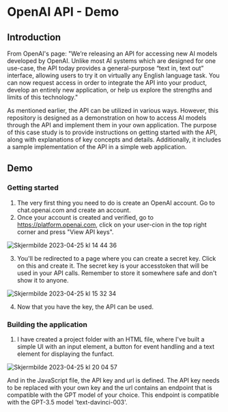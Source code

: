 # OpenAI API - Demo

## Introduction
From OpenAI's page:
"We’re releasing an API for accessing new AI models developed by OpenAI. Unlike most AI systems which are designed for one use-case, the API today provides a general-purpose “text in, text out” interface, allowing users to try it on virtually any English language task. You can now request access in order to integrate the API into your product, develop an entirely new application, or help us explore the strengths and limits of this technology."

As mentioned earlier, the API can be utilized in various ways. However, this repository is designed as a demonstration on how to access AI models through the API and implement them in your own application. The purpose of this case study is to provide instructions on getting started with the API, along with explanations of key concepts and details. Additionally, it includes a sample implementation of the API in a simple web application.

## Demo
### Getting started 
1. The very first thing you need to do is create an OpenAI account. Go to chat.openai.com and create an account.
2. Once your account is created and verified, go to https://platform.openai.com, click on your user-cion in the top right corner and press "View API keys".

![Skjermbilde 2023-04-25 kl  14 44 36](https://user-images.githubusercontent.com/95288100/234537665-fc259e6a-e959-4e96-8675-35944e28720f.png)

3. You'll be redirected to a page where you can create a secret key. Click on this and create it. The secret key is your accesstoken that will be used in your API calls. Remember to store it somewhere safe and don't show it to anyone.

![Skjermbilde 2023-04-25 kl  15 32 34](https://user-images.githubusercontent.com/95288100/234538975-9ebbda2a-193a-4652-b434-b9a9d08a4193.png)

4. Now that you have the key, the API can be used. 

### Building the application
1. I have created a project folder with an HTML file, where I've built a simple UI with an input element, a button for event handling and a text element for displaying the funfact.

![Skjermbilde 2023-04-25 kl  20 04 57](https://user-images.githubusercontent.com/95288100/234539999-145ec985-549b-4b5e-918c-7a78da1289c3.png)

And in the JavaScript file, the API key and url is defined. The API key needs to be replaced with your own key and the url contains an endpoint that is compatible with the GPT model of your choice. This endpoint is compatible with the GPT-3.5 model 'text-davinci-003'.



